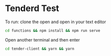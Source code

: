 # Tenderd Test

To run: clone the open and open in your text editor

```bash
cd functions && npm install && npm run serve
```

Open another terminal and then enter

```bash
cd tender-client && yarn && yarn 
```
